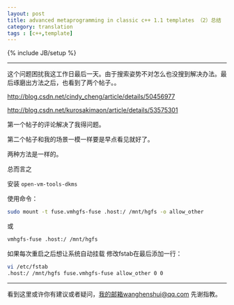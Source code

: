 ```yaml
---
layout: post
title: advanced metaprogramming in classic c++ 1.1 templates （2）总结
category: translation
tags : [c++,template]
---
```


{% include JB/setup %}

---



这个问题困扰我这工作日最后一天。由于搜索姿势不对怎么也没搜到解决办法。最后琢磨出方法之后，也看到了两个帖子。。

http://blog.csdn.net/cindy_cheng/article/details/50456977

http://blog.csdn.net/kurosakimaon/article/details/53575301

第一个帖子的评论解决了我得问题。

第二个帖子和我的场景一模一样要是早点看见就好了。

两种方法是一样的。

总而言之

安装 `open-vm-tools-dkms` 

使用命令：

```bash
sudo mount -t fuse.vmhgfs-fuse .host:/ /mnt/hgfs -o allow_other
```

或

```bash
vmhgfs-fuse .host:/ /mnt/hgfs
```

如果每次重启之后想让系统自动挂载  修改fstab在最后添加一行：

```bash
vi /etc/fstab
.host:/ /mnt/hgfs fuse.vmhgfs-fuse allow_other 0 0
```

---

看到这里或许你有建议或者疑问，我的邮箱wanghenshui@qq.com 先谢指教。